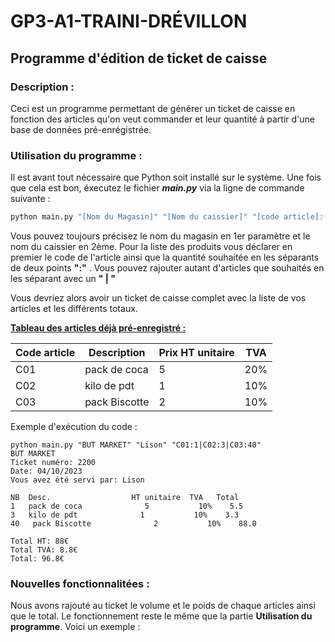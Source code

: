 # GP3-A1-TRAINI-DRÉVILLON
## Programme d'édition de ticket de caisse

### __Description :__
Ceci est un programme permettant de générer un ticket de caisse en fonction des articles qu'on veut commander et leur quantité à partir d'une base de données pré-enrégistrée.

### __Utilisation du programme :__
Il est avant tout nécessaire que Python soit installé sur le système.
Une fois que cela est bon, éxecutez le fichier ___main.py___ via la ligne de commande suivante :

```python
python main.py "[Nom du Magasin]" "[Nom du caissier]" "[code article]:[quantité]|[code article suivante]:[quantité]"
```

Vous pouvez toujours précisez le nom du magasin en 1er paramètre et le nom du caissier en 2ème. Pour la liste des produits vous déclarer en premier le code de l'article ainsi que la quantité souhaitée en les séparants de deux points __":"__ . Vous pouvez rajouter autant d'articles que souhaités en les séparant avec un __" | "__

Vous devriez alors avoir un ticket de caisse complet avec la liste de vos articles et les différents totaux.

__<u> Tableau des articles déjà pré-enregistré :</u>__

| Code article | Description  | Prix HT unitaire | TVA |
|--------------|--------------|------------------|-----|
|C01           | pack de coca | 5                | 20% |
|C02           | kilo de pdt  | 1                | 10% |
|C03           | pack Biscotte| 2                | 10% |

Exemple d'exécution du code :

```console
python main.py "BUT MARKET" "Lison" "C01:1|C02:3|C03:40"
BUT MARKET
Ticket numéro: 2200
Date: 04/10/2023
Vous avez été servi par: Lison

NB  Desc.                  HT unitaire  TVA   Total    
1   pack de coca              5           10%    5.5   
3   kilo de pdt              1           10%    3.3    
40   pack Biscotte              2           10%    88.0

Total HT: 88€
Total TVA: 8.8€
Total: 96.8€
```

### __Nouvelles fonctionnalitées :__

Nous avons rajouté au ticket le volume et le poids de chaque articles ainsi que le total. Le fonctionnement reste le même que la partie __Utilisation du programme__. Voici un exemple : 
